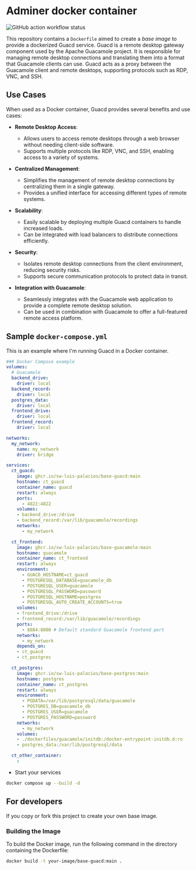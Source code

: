 # Adminer docker container

![GitHub action workflow status](https://github.com/SW-Luis-Palacios/base-guacd/actions/workflows/docker-publish.yml/badge.svg)

This repository contains a `Dockerfile` aimed to create a *base image* to provide a dockerized Guacd service. Guacd is a remote desktop gateway component used by the Apache Guacamole project. It is responsible for managing remote desktop connections and translating them into a format that Guacamole clients can use. Guacd acts as a proxy between the Guacamole client and remote desktops, supporting protocols such as RDP, VNC, and SSH.

## Use Cases

When used as a Docker container, Guacd provides several benefits and use cases:

- **Remote Desktop Access**:
  - Allows users to access remote desktops through a web browser without needing client-side software.
  - Supports multiple protocols like RDP, VNC, and SSH, enabling access to a variety of systems.

- **Centralized Management**:
  - Simplifies the management of remote desktop connections by centralizing them in a single gateway.
  - Provides a unified interface for accessing different types of remote systems.

- **Scalability**:
  - Easily scalable by deploying multiple Guacd containers to handle increased loads.
  - Can be integrated with load balancers to distribute connections efficiently.

- **Security**:
  - Isolates remote desktop connections from the client environment, reducing security risks.
  - Supports secure communication protocols to protect data in transit.

- **Integration with Guacamole**:
  - Seamlessly integrates with the Guacamole web application to provide a complete remote desktop solution.
  - Can be used in combination with Guacamole to offer a full-featured remote access platform.

## Sample `docker-compose.yml`

This is an example where I'm running Guacd in a Docker container.

```yaml
### Docker Compose example
volumes:
  # Guacamole
  backend_drive:
    driver: local
  backend_record:
    driver: local
  postgres_data:
    driver: local
  frontend_drive:
    driver: local
  frontend_record:
    driver: local

networks:
  my_network:
    name: my_network
    driver: bridge

services:
  ct_guacd:
    image: ghcr.io/sw-luis-palacios/base-guacd:main
    hostname: ct_guacd
    container_name: guacd
    restart: always
    ports:
      - 4822:4822
    volumes:
    - backend_drive:/drive
    - backend_record:/var/lib/guacamole/recordings
    networks:
      - my_network

  ct_frontend:
    image: ghcr.io/sw-luis-palacios/base-guacamole:main
    hostname: guacamole
    container_name: ct_frontend
    restart: always
    environment:
      - GUACD_HOSTNAME=ct_guacd
      - POSTGRESQL_DATABASE=guacamole_db
      - POSTGRESQL_USER=guacamole
      - POSTGRESQL_PASSWORD=password
      - POSTGRESQL_HOSTNAME=postgres
      - POSTGRESQL_AUTO_CREATE_ACCOUNTS=true
    volumes:
    - frontend_drive:/drive
    - frontend_record:/var/lib/guacamole/recordings
    ports:
      - 8884:8080 # Default standard Guacamole frontend port
    networks:
      - my_network
    depends_on:
    - ct_guacd
    - ct_postgres

  ct_postgres:
    image: ghcr.io/sw-luis-palacios/base-postgres:main
    hostname: postgres
    container_name: ct_postgres
    restart: always
    environment:
      - PGDATA=/var/lib/postgresql/data/guacamole
      - POSTGRES_DB=guacamole_db
      - POSTGRES_USER=guacamole
      - POSTGRES_PASSWORD=password
    networks:
      - my_network
    volumes:
    - ./dockerfiles/guacamole/initdb:/docker-entrypoint-initdb.d:ro
    - postgres_data:/var/lib/postgresql/data

  ct_other_container:
    :
```

- Start your services

```sh
docker compose up --build -d
```

## For developers

If you copy or fork this project to create your own base image.

### Building the Image

To build the Docker image, run the following command in the directory containing the Dockerfile:

```sh
docker build -t your-image/base-guacd:main .
```
